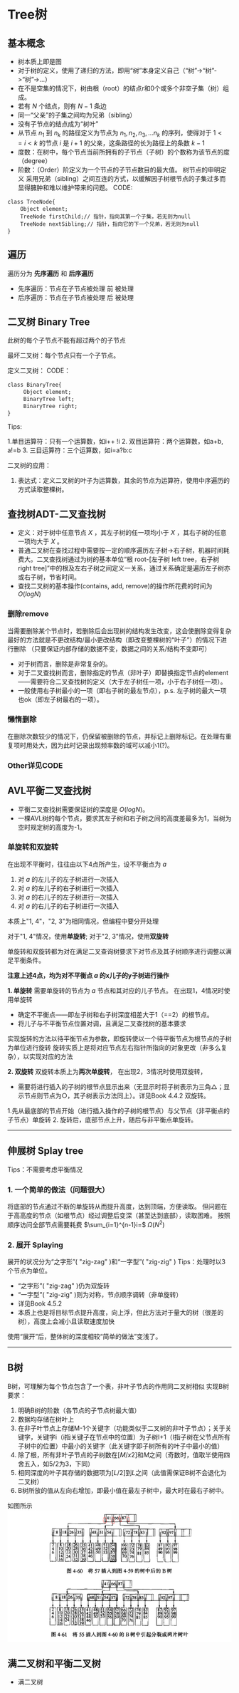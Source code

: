# Tree树
## 基本概念
- 树本质上即是图
- 对于树的定义，使用了递归的方法，即用“树”本身定义自己（“树”->“树”->“树”->...）
- 在不是空集的情况下，树由根（root）的结点r和0个或多个非空子集（树）组成。
- 若有 $N$ 个结点，则有 $N-1$ 条边
- 同一“父亲”的子集之间均为兄弟（sibling）
- 没有子节点的结点成为“树叶”
- 从节点 $n_1$ 到 $n_k$ 的路径定义为节点为 $n_1, n_2, n_3, ...n_k$ 的序列，使得对于 $1<=i<k$ 的节点 $i$ 是 $i+1$ 的父亲，这条路径的长为路径上的条数 $k-1$
- 度数：在树中，每个节点当前所拥有的子节点（子树）的个数称为该节点的度（degree）
- 阶数：（Order）阶定义为一个节点的子节点数目的最大值。
树节点的申明定义
采用兄弟（sibling）之间互连的方式，以缓解因子树根节点的子集过多而显得臃肿和难以维护带来的问题。 CODE:
```
class TreeNode{
    Object element;
    TreeNode firstChild;// 指针，指向其第一个子集，若无则为null
    TreeNode nextSibling;// 指针，指向它的下一个兄弟，若无则为null
}
```
## 遍历
遍历分为 **先序遍历** 和 **后序遍历**

- 先序遍历：节点在子节点被处理 前 被处理
- 后序遍历：节点在子节点被处理 后 被处理
## 二叉树 Binary Tree
此树的每个子节点不能有超过两个的子节点

最坏二叉树：每个节点只有一个子节点。

定义二叉树： CODE：
```
class BinaryTree{
     Object element;
     BinaryTree left;
     BinaryTree right;
}
```
Tips:

1.单目运算符：只有一个运算数，如i++ !i
2. 双目运算符：两个运算数，如a+b, a!=b
3. 三目运算符：三个运算数，如i=a?b:c

二叉树的应用：

1. 表达式：定义二叉树的叶子为运算数，其余的节点为运算符，使用中序遍历的方式读取整棵树。

## 查找树ADT-二叉查找树
- 定义：对于树中任意节点 $X$ ，其左子树的任一项均小于 $X$ ，其右子树的任意一项均大于 $X$ 。
- 普通二叉树在查找过程中需要按一定的顺序遍历左子树->右子树，机器时间耗费大。二叉查找树通过为树的基本单位“根 root-[左子树 left tree，右子树 right tree]”中的根及左右子树之间定义一关系，通过关系确定是遍历左子树亦或右子树，节省时间。
- 查找二叉树的基本操作(contains, add, remove)的操作所花费的时间为 $O(logN)$
### 删除remove
当需要删除某个节点时，若删除后会出现树的结构发生改变，这会使删除变得复杂 最好的方法就是不更改结构/最小更改结构（即改变整棵树的“叶子”）的情况下进行删除 （只要保证内部存储的数据不变，数据之间的关系/结构不变即可）

- 对于树而言，删除是非常复杂的。
- 对于二叉查找树而言，删除指定的节点（非叶子）即替换指定节点的element——需要符合二叉查找树的定义（大于左子树任一项，小于右子树任一项）。
- 一般使用右子树最小的一项（即右子树的最左节点），p.s. 左子树的最大一项也ok（即左子树最右的一项）。
### 懒惰删除
在删除次数较少的情况下，仍保留被删除的节点，并标记上删除标记。在处理有重复项时用处大，因为此时记录出现频率数的域可以减小1(?)。

### Other详见CODE
## AVL平衡二叉查找树
- 平衡二叉查找树需要保证树的深度是 $O(logN)$。
- 一棵AVL树的每个节点，要求其左子树和右子树之间的高度差最多为1，当树为空时规定树的高度为-1。

### 单旋转和双旋转
在出现不平衡时，往往由以下4点所产生，设不平衡点为 $a$

1. 对 $a$ 的左儿子的左子树进行一次插入
2. 对 $a$ 的左儿子的右子树进行一次插入
3. 对 $a$ 的右儿子的左子树进行一次插入
4. 对 $a$ 的右儿子的右子树进行一次插入

本质上"1, 4"，"2, 3"为相同情况，但编程中要分开处理

对于"1, 4"情况，使用**单旋转**; 对于"2, 3"情况，使用**双旋转**

单旋转和双旋转都为对在满足二叉查询树要求下对节点及其子树顺序进行调整以满足平衡条件。

**注意上述4点，均为对不平衡点 $a$ 的x儿子的y子树进行操作**

**1. 单旋转**
需要单旋转的节点为 $a$ 节点和其对应的儿子节点。 在出现1，4情况时使用单旋转

- 确定不平衡点——即左子树和右子树深度相差大于1（==2）的根节点。
- 将儿子与不平衡节点位置对调，且满足二叉查找树的基本要求

实现旋转的方法以待平衡节点为参数，即旋转使以一个待平衡节点为根节点的子树为单位进行旋转 旋转实质上是将对应节点左右指针所指向的对象更改（非多么复杂），以实现对应的方法

**2. 双旋转**
双旋转本质上为**两次单旋转**， 在出现2，3情况时使用双旋转，

- 需要将进行插入的子树的根节点显示出来（无显示时将子树表示为三角△；显示节点则节点为○，其子树表示方法同上）。详见Book 4.4.2 双旋转。

1.先从最底部的节点开始（进行插入操作的子树的根节点）与父节点（非平衡点的子节点）单旋转
2. 旋转后，底部节点上升，随后与非平衡点单旋转。

****

## 伸展树 Splay tree
Tips：不需要考虑平衡情况

### 1. 一个简单的做法（问题很大）
将底部的节点通过不断的单旋转从而提升高度，达到顶端，方便读取。 但问题在于高高度的节点（如根节点）经过调整后变深（甚至达到底部），读取困难。 按照顺序访问全部节点需要耗费 $\sum_{i=1}^{n-1}i=$ $\Omega(N^2)$

### 2. 展开 Splaying
展开的状况分为“之字形”( "zig-zag" )和“一字型”( "zig-zig" ) Tips：处理时以3个节点为单位。

- “之字形”( "zig-zag" )仍为双旋转
- “一字型”( "zig-zig" )则为对称，节点顺序调转（非单旋转）
- 详见Book 4.5.2
- 本质上也是将目标节点提升高度，向上浮，但此方法对于量大的树（很差的树），高度上会减小且读取速度加快

使用“展开”后，整体树的深度相较“简单的做法”变浅了。
***

## B树
B树，可理解为每个节点包含了一个表，非叶子节点的作用同二叉树相似
实现B树要求：
1. 明确B树的阶数（各节点的子节点树最大值）
2. 数据均存储在树叶上
3. 在非子叶节点上存储M-1个关键字（功能类似于二叉树的非叶子节点）；关于关键字，关键字i（i指关键子在节点中的位置）为子树I+1（I指子树在父节点所有子树中的位置）中最小的关键字（此关键字即子树所有的叶子中最小的值）
4. 除了根，所有非叶子节点的子树数在$[M/x2]$和$M$之间（奇数时，值取半使用四舍五入，如5/2为3，下同）
5. 相同深度的叶子其存储的数据项为$[L/2]$到$L$之间（此值需保证B树不会退化为二叉树）
6. B树所放的值从左向右增加，即最小值在最左子树中，最大时在最右子树中。

如图所示
![title](../.local/static/2019/4/4/1557373274371.1557373274519.png)

## 满二叉树和平衡二叉树
- 满二叉树

